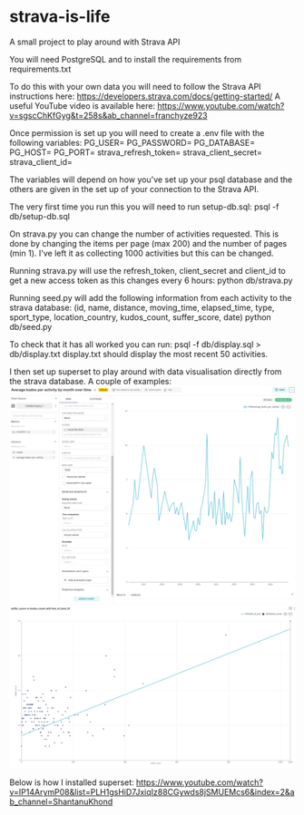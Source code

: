 # strava-is-life

A small project to play around with Strava API

You will need PostgreSQL and to install the requirements from requirements.txt

To do this with your own data you will need to follow the Strava API instructions here:
https://developers.strava.com/docs/getting-started/
A useful YouTube video is available here:
https://www.youtube.com/watch?v=sgscChKfGyg&t=258s&ab_channel=franchyze923

Once permission is set up you will need to create a .env file with the following variables:
PG_USER=
PG_PASSWORD=
PG_DATABASE=
PG_HOST=
PG_PORT=
strava_refresh_token=
strava_client_secret=
strava_client_id=

The variables will depend on how you've set up your psql database and the others are given in the set up of
your connection to the Strava API.

The very first time you run this you will need to run setup-db.sql:
psql -f db/setup-db.sql

On strava.py you can change the number of activities requested. This is done by changing the items per page (max 200)
and the number of pages (min 1). I've left it as collecting 1000 activities but this can be changed.

Running strava.py will use the refresh_token, client_secret and client_id to get a new access token as this changes
every 6 hours:
python db/strava.py

Running seed.py will add the following information from each activity to the strava database:
(id, name, distance, moving_time, elapsed_time, type, sport_type, location_country, kudos_count, suffer_score, date)
python db/seed.py

To check that it has all worked you can run:
psql -f db/display.sql > db/display.txt
display.txt should display the most recent 50 activities.

I then set up superset to play around with data visualisation directly from the strava database.
A couple of examples:
![alt text](average_kudos_by_month_per_activity.png)
![alt text](suffer_score_vs_kudos_count.png)

Below is how I installed superset:
https://www.youtube.com/watch?v=IP14ArymP08&list=PLH1gsHiD7JxiqIz88CGywds8jSMUEMcs6&index=2&ab_channel=ShantanuKhond


